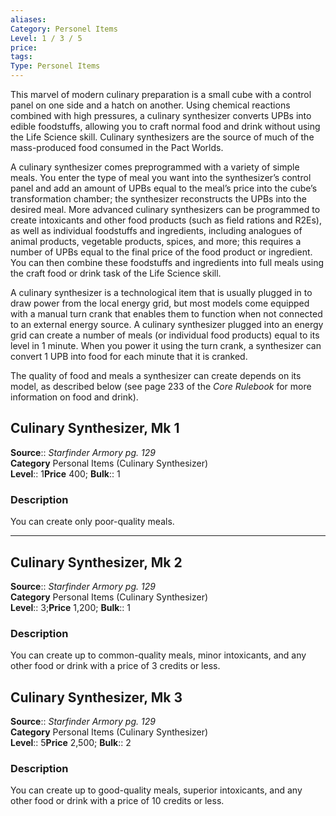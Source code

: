 ```yaml
---
aliases: 
Category: Personel Items
Level: 1 / 3 / 5
price:  
tags: 
Type: Personel Items
---
```

This marvel of modern culinary preparation is a small cube with a control panel on one side and a hatch on another. Using chemical reactions combined with high pressures, a culinary synthesizer converts UPBs into edible foodstuffs, allowing you to craft normal food and drink without using the Life Science skill. Culinary synthesizers are the source of much of the mass-produced food consumed in the Pact Worlds.

A culinary synthesizer comes preprogrammed with a variety of simple meals. You enter the type of meal you want into the synthesizer’s control panel and add an amount of UPBs equal to the meal’s price into the cube’s transformation chamber; the synthesizer reconstructs the UPBs into the desired meal. More advanced culinary synthesizers can be programmed to create intoxicants and other food products (such as field rations and R2Es), as well as individual foodstuffs and ingredients, including analogues of animal products, vegetable products, spices, and more; this requires a number of UPBs equal to the final price of the food product or ingredient. You can then combine these foodstuffs and ingredients into full meals using the craft food or drink task of the Life Science skill.

A culinary synthesizer is a technological item that is usually plugged in to draw power from the local energy grid, but most models come equipped with a manual turn crank that enables them to function when not connected to an external energy source. A culinary synthesizer plugged into an energy grid can create a number of meals (or individual food products) equal to its level in 1 minute. When you power it using the turn crank, a synthesizer can convert 1 UPB into food for each minute that it is cranked.

The quality of food and meals a synthesizer can create depends on its model, as described below (see page 233 of the _Core Rulebook_ for more information on food and drink).

## Culinary Synthesizer, Mk 1

**Source**:: _Starfinder Armory pg. 129_  
**Category** Personal Items (Culinary Synthesizer)  
**Level**:: 1**Price** 400; **Bulk**:: 1

### Description

You can create only poor-quality meals.

---

## Culinary Synthesizer, Mk 2

**Source**:: _Starfinder Armory pg. 129_  
**Category** Personal Items (Culinary Synthesizer)  
**Level**:: 3;**Price** 1,200; **Bulk**:: 1

### Description

You can create up to common-quality meals, minor intoxicants, and any other food or drink with a price of 3 credits or less.

## Culinary Synthesizer, Mk 3

**Source**:: _Starfinder Armory pg. 129_  
**Category** Personal Items (Culinary Synthesizer)  
**Level**:: 5**Price** 2,500; **Bulk**:: 2

### Description

You can create up to good-quality meals, superior intoxicants, and any other food or drink with a price of 10 credits or less.
